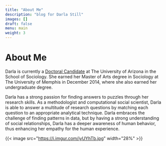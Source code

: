 ```yaml
---
title: "About Me"
description: "blog for Darla Still"
images: []
draft: false
menu: main
weight: 3
---
```

<html>
<head>
</head>
<body>

<h1>About Me</h1>

<p>Darla is currently a <a href="https://sociology.arizona.edu/user/darla-still">Doctoral Candidate</a> at The University of Arizona in the School of Sociology. She earned her Master of Arts degree in Sociology at The University of Memphis in December 2014, where she also earned her undergraduate degree.</p>

<p>Darla has a strong passion for finding answers to puzzles through her research skills. As a methodologist and computational social scientist, Darla is able to answer a multitude of research questions by matching each question to an appropriate analytical technique. Darla embraces the challenge of finding patterns in data, but by having a strong understanding of social relationships, Darla has a deeper awareness of human behavior, thus enhancing her empathy for the human experience. </p> 

{{< image src="https://i.imgur.com/iyUYhTb.jpg" width="28%" >}}
